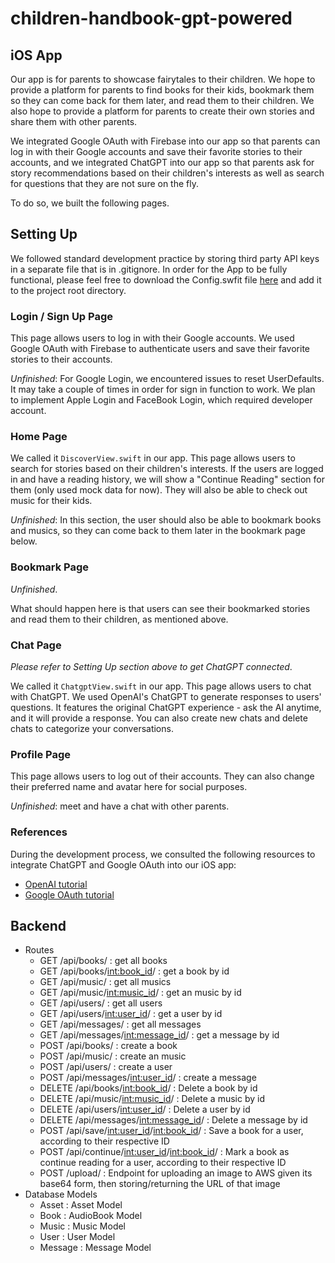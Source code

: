 # children-handbook-gpt-powered

## iOS App

Our app is for parents to showcase fairytales to their children. We hope to provide a platform for parents to find books for their kids, bookmark them so they can come back for them later, and read them to their children. We also hope to provide a platform for parents to create their own stories and share them with other parents.

We integrated Google OAuth with Firebase into our app so that parents can log in with their Google accounts and save their favorite stories to their accounts, and we integrated ChatGPT into our app so that parents ask for story recommendations based on their children's interests as well as search for questions that they are not sure on the fly.

To do so, we built the following pages.

## Setting Up

We followed standard development practice by storing third party API keys in a separate file that is in .gitignore. In order for the App to be fully functional, please feel free to download the Config.swfit file [here](https://drive.google.com/file/d/18YMqIVPKbbtKqe1bapa2hPibzbiar7Aa/view?usp=sharing) and add it to the project root directory.

### Login / Sign Up Page

This page allows users to log in with their Google accounts. We used Google OAuth with Firebase to authenticate users and save their favorite stories to their accounts.

_Unfinished_: For Google Login, we encountered issues to reset UserDefaults. It may take a couple of times in order for sign in function to work. We plan to implement Apple Login and FaceBook Login, which required developer account.

### Home Page

We called it `DiscoverView.swift` in our app. This page allows users to search for stories based on their children's interests. If the users are logged in and have a reading history, we will show a "Continue Reading" section for them (only used mock data for now). They will also be able to check out music for their kids.

_Unfinished_: In this section, the user should also be able to bookmark books and musics, so they can come back to them later in the bookmark page below.

### Bookmark Page

_Unfinished_.

What should happen here is that users can see their bookmarked stories and read them to their children, as mentioned above.

### Chat Page

_Please refer to Setting Up section above to get ChatGPT connected_.

We called it `ChatgptView.swift` in our app. This page allows users to chat with ChatGPT. We used OpenAI's ChatGPT to generate responses to users' questions. It features the original ChatGPT experience - ask the AI anytime, and it will provide a response. You can also create new chats and delete chats to categorize your conversations.

### Profile Page

This page allows users to log out of their accounts. They can also change their preferred name and avatar here for social purposes.

_Unfinished_: meet and have a chat with other parents.

### References

During the development process, we consulted the following resources to integrate ChatGPT and Google OAuth into our iOS app:

- [OpenAI tutorial](https://youtu.be/XF8IbrNh7E0)
- [Google OAuth tutorial](https://youtu.be/M5LiqOBDeGg)

## Backend

- Routes
  - GET /api/books/ : get all books
  - GET /api/books/<int:book_id>/ : get a book by id
  - GET /api/music/ : get all musics
  - GET /api/music/<int:music_id>/ : get an music by id
  - GET /api/users/ : get all users
  - GET /api/users/<int:user_id>/ : get a user by id
  - GET /api/messages/ : get all messages
  - GET /api/messages/<int:message_id>/ : get a message by id
  - POST /api/books/ : create a book
  - POST /api/music/ : create an music
  - POST /api/users/ : create a user
  - POST /api/messages/<int:user_id>/ : create a message
  - DELETE /api/books/<int:book_id>/ : Delete a book by id
  - DELETE /api/music/<int:music_id>/ : Delete a music by id
  - DELETE /api/users/<int:user_id>/ : Delete a user by id
  - DELETE /api/messages/<int:message_id>/ : Delete a message by id
  - POST /api/save/<int:user_id>/<int:book_id>/ : Save a book for a user, according to their respective ID
  - POST /api/continue/<int:user_id>/<int:book_id>/ : Mark a book as continue reading for a user, according to their respective ID
  - POST /upload/ : Endpoint for uploading an image to AWS given its base64 form, then storing/returning the URL of that image
- Database Models
  - Asset : Asset Model
  - Book : AudioBook Model
  - Music : Music Model
  - User : User Model
  - Message : Message Model
